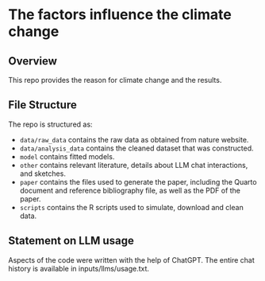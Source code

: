 # The factors influence the climate change

## Overview

This repo provides the reason for climate change and the results.


## File Structure

The repo is structured as:

-   `data/raw_data` contains the raw data as obtained from nature website.
-   `data/analysis_data` contains the cleaned dataset that was constructed.
-   `model` contains fitted models. 
-   `other` contains relevant literature, details about LLM chat interactions, and sketches.
-   `paper` contains the files used to generate the paper, including the Quarto document and reference bibliography file, as well as the PDF of the paper. 
-   `scripts` contains the R scripts used to simulate, download and clean data.


## Statement on LLM usage

Aspects of the code were written with the help of ChatGPT. The entire chat history is available in inputs/llms/usage.txt.
